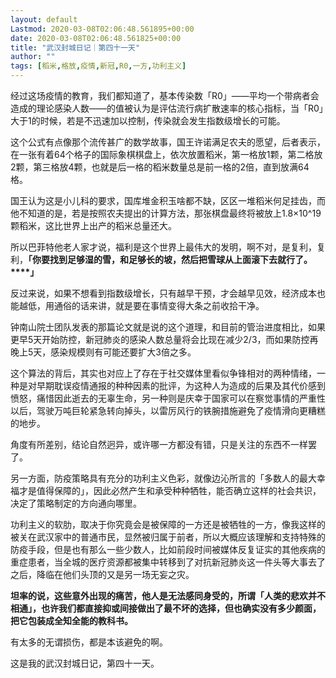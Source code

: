 ```yaml
---
layout: default
Lastmod: 2020-03-08T02:06:48.561895+00:00
date: 2020-03-08T02:06:48.561825+00:00
title: "武汉封城日记｜第四十一天"
author: ""
tags: [稻米,格放,疫情,新冠,R0,一方,功利主义]
---
```


经过这场疫情的教育，我们都知道了，基本传染数「R0」——平均一个带病者会造成的理论感染人数——的值被认为是评估流行病扩散速率的核心指标，当「R0」大于1的时候，若是不迅速加以控制，传染就会发生指数级增长的可能。

这个公式有点像那个流传甚广的数学故事，国王许诺满足农夫的愿望，后者表示，在一张有着64个格子的国际象棋棋盘上，依次放置稻米，第一格放1颗，第二格放2颗，第三格放4颗，也就是后一格的稻米数量总是前一格的2倍，直到放满64格。

国王认为这是小儿科的要求，国库堆金积玉啥都不缺，区区一堆稻米何足挂齿，而他不知道的是，若是按照农夫提出的计算方法，那张棋盘最终将被放上1.8×10^19颗稻米，这比世界上出产的稻米总量还大。

所以巴菲特他老人家才说，福利是这个世界上最伟大的发明，啊不对，是复利，复利，**「你要找到足够湿的雪，和足够长的坡，然后把雪球从上面滚下去就行了。****」**

反过来说，如果不想看到指数级增长，只有越早干预，才会越早见效，经济成本也能越低，用通俗的话来讲，就是要在事情变得大条之前收拾干净。

钟南山院士团队发表的那篇论文就是说的这个道理，和目前的管治进度相比，如果更早5天开始防控，新冠肺炎的感染人数总量将会比现在减少2/3，而如果防控再晚上5天，感染规模则有可能还要扩大3倍之多。

这个算法的背后，其实也对应上了存在于社交媒体里看似争锋相对的两种情绪，一种是对早期耽误疫情通报的种种因素的批评，为这种人为造成的后果及其代价感到愤怒，痛惜因此逝去的无辜生命，另一种则是庆幸于国家可以在察觉事情的严重性以后，驾驶万吨巨轮紧急转向掉头，以雷厉风行的铁腕措施避免了疫情滑向更糟糕的地步。

角度有所差别，结论自然迥异，或许哪一方都没有错，只是关注的东西不一样罢了。

另一方面，防疫策略具有充分的功利主义色彩，就像边沁所言的「多数人的最大幸福才是值得保障的」，因此必然产生和承受种种牺牲，能否确立这样的社会共识，决定了策略制定的方向通向哪里。

功利主义的软肋，取决于你究竟会是被保障的一方还是被牺牲的一方，像我这样的被关在武汉家中的普通市民，显然被归属于前者，所以大概应该理解和支持特殊的防疫手段，但是也有那么一些少数人，比如前段时间被媒体反复证实的其他疾病的重症患者，当全城的医疗资源都被集中转移到了对抗新冠肺炎这一件头等大事去了之后，降临在他们头顶的又是另一场无妄之灾。

**坦率的说，这些意外出现的痛苦，他人是无法感同身受的，所谓「人类的悲欢并不相通」，也许我们都直接抑或间接做出了最不坏的选择，但也确实没有多少颜面，把它包装成全知全能的教科书。**

有太多的无谓损伤，都是本该避免的啊。

这是我的武汉封城日记，第四十一天。

